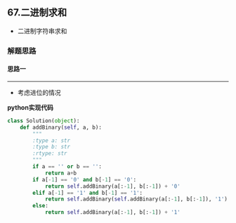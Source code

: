 ## 67.二进制求和
- 二进制字符串求和
### 解题思路
#### 思路一
****
- 考虑进位的情况

**python实现代码**
```python
class Solution(object):
    def addBinary(self, a, b):
        """
        :type a: str
        :type b: str
        :rtype: str
        """
        if a == '' or b == '':
            return a+b
        if a[-1] == '0' and b[-1] == '0':
            return self.addBinary(a[:-1], b[:-1]) + '0'
        elif a[-1] == '1' and b[-1] == '1':
            return self.addBinary(self.addBinary(a[:-1], b[:-1]), '1') + '0'
        else:
            return self.addBinary(a[:-1], b[:-1]) + '1'

```

